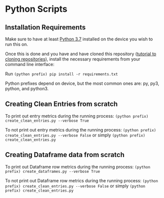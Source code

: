 # Python Scripts

## Installation Requirements

Make sure to have at least [Python 3.7](https://www.python.org/downloads/) installed on the device you wish to run this on.

Once this is done and you have and have cloned this repository ([tutorial to cloning repositories](https://docs.github.com/en/repositories/creating-and-managing-repositories/cloning-a-repository)), install the necessary requirements from your command line interface:

Run ``(python prefix) pip install -r requirements.txt``

Python prefixes depend on device, but the most common ones are: py, py3, python, and python3.

## Creating Clean Entries from scratch

To print out entry metrics during the running process:
``(python prefix) create_clean_entries.py --verbose True``

To not print out entry metrics during the running process:
``(python prefix) create_clean_entries.py --verbose False`` or simply ``(python prefix) create_clean_entries.py``

## Creating Dataframe data from scratch

To print out Dataframe row metrics during the running process:
``(python prefix) create_dataframes.py --verbose True``

To not print out Dataframe row metrics during the running process:
``(python prefix) create_clean_entries.py --verbose False`` or simply ``(python prefix) create_clean_entries.py``
